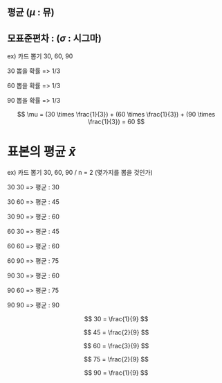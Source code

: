## 평균 ($\mu$ : 뮤)
## 모표준편차 : ($\sigma$ : 시그마)
ex) 카드 뽑기 30, 60, 90

30 뽑을 확률 => 1/3

60 뽑을 확률 => 1/3

90 뽑을 확률 => 1/3

$$ \mu = (30 \times \frac{1}{3}) + (60 \times \frac{1}{3}) + (90 \times \frac{1}{3}) = 60 $$

# 표본의 평균 $\bar{x}$
ex) 카드 뽑기 30, 60, 90 / n = 2 (몇가지를 뽑을 것인가)

30 30 => 평균 : 30

30 60 => 평균 : 45

30 90 => 평균 : 60

60 30 => 평균 : 45

60 60 => 평균 : 60

60 90 => 평균 : 75

90 30 => 평균 : 60

90 60 => 평균 : 75

90 90 => 평균 : 90

$$ 30 = \frac{1}{9} $$

$$ 45 = \frac{2}{9} $$

$$ 60 = \frac{3}{9} $$

$$ 75 = \frac{2}{9} $$

$$ 90 = \frac{1}{9} $$

